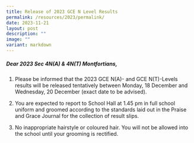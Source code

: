 ```yaml
---
title: Release of 2023 GCE N Level Results
permalink: /resources/2023/permalink/
date: 2023-11-21
layout: post
description: ""
image: ""
variant: markdown
---
```

##### Dear 2023 Sec 4N(A) & 4N(T) Montfortians,
 

1. Please be informed that the 2023 GCE N(A)- and GCE N(T)-Levels results will be released tentatively between Monday, 18 December and Wednesday, 20 December (exact date to be advised).

1. You are expected to report to School Hall at 1.45 pm in full school uniform and groomed according to the standards laid out in the Praise and Grace Journal for the collection of result slips.
2. No inappropriate hairstyle or coloured hair. You will not be allowed into the school until your grooming is rectified.